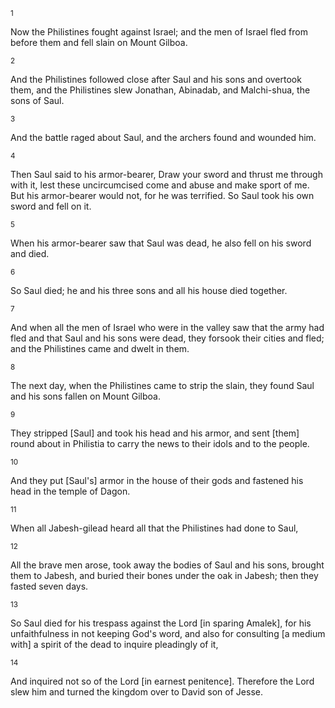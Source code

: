 <sup>1</sup> 

Now the Philistines fought against Israel; and the men of Israel fled from before them and fell slain on Mount Gilboa. 

<sup>2</sup> 

And the Philistines followed close after Saul and his sons and overtook them, and the Philistines slew Jonathan, Abinadab, and Malchi-shua, the sons of Saul. 

<sup>3</sup> 

And the battle raged about Saul, and the archers found and wounded him. 

<sup>4</sup> 

Then Saul said to his armor-bearer, Draw your sword and thrust me through with it, lest these uncircumcised come and abuse and make sport of me. But his armor-bearer would not, for he was terrified. So Saul took his own sword and fell on it. 

<sup>5</sup> 

When his armor-bearer saw that Saul was dead, he also fell on his sword and died. 

<sup>6</sup> 

So Saul died; he and his three sons and all his house died together. 

<sup>7</sup> 

And when all the men of Israel who were in the valley saw that the army had fled and that Saul and his sons were dead, they forsook their cities and fled; and the Philistines came and dwelt in them. 

<sup>8</sup> 

The next day, when the Philistines came to strip the slain, they found Saul and his sons fallen on Mount Gilboa. 

<sup>9</sup> 

They stripped [Saul] and took his head and his armor, and sent [them] round about in Philistia to carry the news to their idols and to the people. 

<sup>10</sup> 

And they put [Saul's] armor in the house of their gods and fastened his head in the temple of Dagon. 

<sup>11</sup> 

When all Jabesh-gilead heard all that the Philistines had done to Saul, 

<sup>12</sup> 

All the brave men arose, took away the bodies of Saul and his sons, brought them to Jabesh, and buried their bones under the oak in Jabesh; then they fasted seven days. 

<sup>13</sup> 

So Saul died for his trespass against the Lord [in sparing Amalek], for his unfaithfulness in not keeping God's word, and also for consulting [a medium with] a spirit of the dead to inquire pleadingly of it, 

<sup>14</sup> 

And inquired not so of the Lord [in earnest penitence]. Therefore the Lord slew him and turned the kingdom over to David son of Jesse.